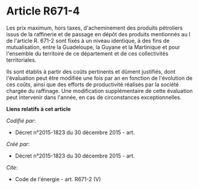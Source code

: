 # Article R671-4

Les prix maximum, hors taxes, d'acheminement des produits pétroliers issus de la raffinerie et de passage en dépôt des
produits mentionnés au I de l'article R. 671-2 sont fixés à un niveau identique, à des fins de mutualisation, entre la
Guadeloupe, la Guyane et la Martinique et pour l'ensemble du territoire de ce département et de ces collectivités
territoriales. 

Ils sont établis à partir des coûts pertinents et dûment justifiés, dont l'évaluation peut être modifiée une fois par an en
fonction de l'évolution de ces coûts, ainsi que des efforts de productivité réalisés par la société chargée du raffinage. Une
modification supplémentaire de cette évaluation peut intervenir dans l'année, en cas de circonstances exceptionnelles.

**Liens relatifs à cet article**

_Codifié par_:

  - Décret n°2015-1823 du 30 décembre 2015 - art.

_Créé par_:

  - Décret n°2015-1823 du 30 décembre 2015 - art.

_Cite_:

  - Code de l'énergie - art. R671-2 (V)

